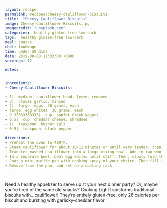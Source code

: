 ```yaml
---
layout: recipe
permalink: recipes/cheesy-cauliflower-biscuits
title:  "Cheesy Cauliflower Biscuits"
image: Cheesy-Cauliflower-Biscuits.jpg
imagecredit: "unsplash.com"
categories:  healthy gluten-free low-carb
tags:  healthy gluten-free low-carb
meal: snacks
chef: foodwage
time: under 50 mins
date: 2019-08-08 11:33:00 +0800
servings: 12

notes:


ingredients:
- Cheesy Cauliflower Biscuits:

- 1|  medium  cauliflower head, leaves removed
- 3|  cloves garlic, minced
- 2|  large  eggs  50 grams, each
- large  egg whites  30 grams, each
- 0.33333333333|  cup  nonfat Greek yogurt
- 0.5|  cup  cheddar cheese, shredded
- 1|  teaspoon  kosher salt
- 0.5|  teaspoon  black pepper

directions:
- Preheat the oven to 400°F.
- Steam cauliflower for about 10-12 minutes or until very tender, then transfer to a food processor. Add minced garlic and pulse several times until smooth and creamy.
- Transfer mashed cauliflower into a large mixing bowl. Add in two whole eggs, cheddar cheese, nonfat Greek yogurt, salt and pepper and mix together.
- In a separate bowl, beat egg whites until stiff. Then, slowly fold the egg whites into the cauliflower mixture.
- Coat a mini muffin pan with cooking spray of your choice. Then fill the cups to the top with the cauliflower mixture. Bake for 20-25 minutes, until golden brown.
- Remove from the pan, and set on a cooling rack.

---
```


Need a healthy appetizer to serve up at your next dinner party? Or, maybe you’re tired of the same old snacks? Cooking Light transforms traditional biscuits with…cauliflower! They’re entirely gluten-free, only 26 calories per biscuit and bursting with garlicky-cheddar flavor.